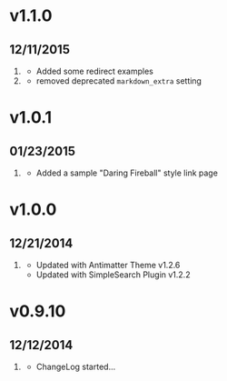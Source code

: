 # v1.1.0
## 12/11/2015

1. [](#new)
	* Added some redirect examples
1. [](#improved)
    * removed deprecated `markdown_extra` setting

# v1.0.1
## 01/23/2015

1. [](#improved)
    * Added a sample "Daring Fireball" style link page

# v1.0.0
## 12/21/2014

1. [](#improved)
    * Updated with Antimatter Theme v1.2.6
    * Updated with SimpleSearch Plugin v1.2.2

# v0.9.10
## 12/12/2014

1. [](#new)
    * ChangeLog started...

